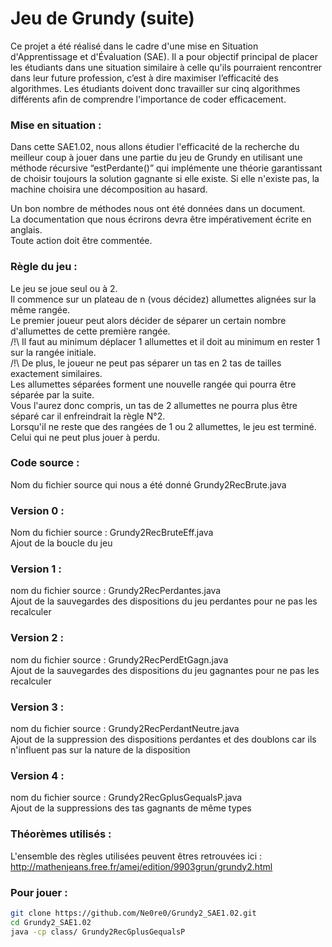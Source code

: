 # Jeu de Grundy (suite)

Ce projet a été réalisé dans le cadre d'une mise en Situation d'Apprentissage et d'Évaluation (SAE). Il a pour objectif principal de placer les étudiants dans une situation similaire à celle qu'ils pourraient rencontrer dans leur future profession, c’est à dire maximiser l’efficacité des algorithmes. Les étudiants doivent donc travailler sur cinq algorithmes différents afin de comprendre l'importance de coder efficacement.

### Mise en situation :   

Dans cette SAE1.02, nous allons étudier l'efficacité de la recherche du meilleur coup à jouer dans une partie du jeu de Grundy en utilisant une méthode récursive “estPerdante()” qui implémente une théorie garantissant de choisir toujours la solution gagnante si elle existe. Si elle n'existe pas, la machine choisira une décomposition au hasard. 
	
Un bon nombre de méthodes nous ont été données dans un document.  
La documentation que nous écrirons devra être impérativement écrite en anglais.  
Toute action doit être commentée.  

### Règle du jeu : 

Le jeu se joue seul ou à 2.  
Il commence sur un plateau de n (vous décidez) allumettes alignées sur la même rangée.  
Le premier joueur peut alors décider de séparer un certain nombre d'allumettes de cette première rangée.  
/!\ Il faut au minimum déplacer 1 allumettes et il doit au minimum en rester 1 sur la rangée initiale.  
/!\ De plus, le joueur ne peut pas séparer un tas en 2 tas de tailles exactement similaires.  
Les allumettes séparées forment une nouvelle rangée qui pourra être séparée par la suite.  
Vous l'aurez donc compris, un tas de 2 allumettes ne pourra plus être séparé car il enfreindrait la règle N°2.  
Lorsqu'il ne reste que des rangées de 1 ou 2 allumettes, le jeu est terminé.  
Celui qui ne peut plus jouer à perdu.  


###  Code source :   
Nom du fichier source qui nous a été donné Grundy2RecBrute.java  

### Version 0 : 
Nom du fichier source : Grundy2RecBruteEff.java  
Ajout de la boucle du jeu  

### Version 1 :
nom du fichier source : Grundy2RecPerdantes.java  
Ajout de la sauvegardes des dispositions du jeu perdantes pour ne pas les recalculer  

### Version 2 : 
nom du fichier source : Grundy2RecPerdEtGagn.java    
Ajout de la sauvegardes des dispositions du jeu gagnantes pour ne pas les recalculer  

### Version 3 : 
nom du fichier source : Grundy2RecPerdantNeutre.java  
Ajout de la suppression des dispositions perdantes et des doublons car ils n'influent pas sur la nature de la disposition  

### Version 4 : 
nom du fichier source : Grundy2RecGplusGequalsP.java  
Ajout de la suppressions des tas gagnants de même types   



### Théorèmes utilisés : 
L'ensemble des règles utilisées peuvent êtres retrouvées ici :   
http://mathenjeans.free.fr/amej/edition/9903grun/grundy2.html  


### Pour jouer : 
```bash
git clone https://github.com/Ne0re0/Grundy2_SAE1.02.git
cd Grundy2_SAE1.02
java -cp class/ Grundy2RecGplusGequalsP 
```


